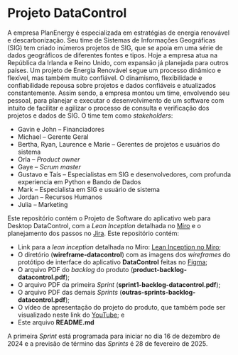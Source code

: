 # Projeto DataControl
A empresa PlanEnergy é especializada em estratégias de energia renovável e descarbonização. Seu time de Sistemas de Informações Geográficas (SIG) tem criado inúmeros projetos de SIG, que se apoia em uma série de dados geográficos de diferentes fontes e tipos. Hoje a empresa atua na República da Irlanda e Reino Unido, com expansão já planejada para outros países. Um projeto de Energia Renovável segue um processo dinâmico e flexível, mas também muito confiável. O dinamismo, flexibilidade e confiabilidade repousa sobre projetos e dados confiáveis e atualizados constantemente. Assim sendo, a empresa montou um time, envolvendo seu pessoal, para planejar e executar o desenvolvimento de um software com intuito de facilitar e agilizar o processo de consulta e verificação dos projetos e dados de SIG.  O time tem como *stakeholders*:
* Gavin e John – Financiadores
* Michael – Gerente Geral
* Bertha, Ryan, Laurence e Marie – Gerentes de projetos e usuários do sistema
* Orla – *Product owner*
* Gaye – *Scrum master*
* Gustavo e Taís – Especialistas em SIG e desenvolvedores, com profunda experiencia em Python e Bando de Dados
* Mark – Especialista em SIG e usuário de sistema
* Jordan – Recursos Humanos
* Julia – Marketing
  
Este repositório contém o Projeto de Software do aplicativo web para Desktop DataControl, com a *Lean Inception* detalhada no [Miro](https://miro.com/) e o planejamento dos passos no [Jira](https://www.atlassian.com/software/jira?referer=jira.com).  Este repositório contém:
* Link para a *lean inception* detalhada no Miro: [Lean Inception no Miro](https://miro.com/app/board/uXjVL9NOoFE=/?share_link_id=749814013207);
* O diretório (**wireframe-datacontrol**) com as imagens dos *wireframes* do protótipo de interface do aplicativo **DataControl** feitas no [Figma](https://www.figma.com/);
* O arquivo PDF do *backlog* do produto (**product-backlog-datacontrol.pdf**);
* O arquivo PDF da primeira *Sprint* (**sprint1-backlog-datacontrol.pdf**);
* O arquivo PDF das demais *Sprints* (**outras-sprints-backlog-datacontrol.pdf**); 
* O vídeo de apresentação do projeto do produto, que também pode ser visualizado neste link do [YouTube](https://www.youtube.com/watch?v=fMAX5gx_HSw); e
* Este arquivo **README.md**

A primeira *Sprint* está programada para iniciar no dia 16 de dezembro de 2024 e a previsão de término das *Sprints* é 28 de fevereiro de 2025.
